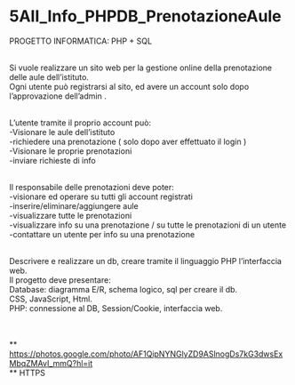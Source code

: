 # 5AII_Info_PHPDB_PrenotazioneAule

PROGETTO INFORMATICA: PHP + SQL <br><br>

Si vuole realizzare un sito web per la gestione online della prenotazione delle aule dell’istituto. <br>
Ogni utente può registrarsi al sito, ed avere un account solo dopo l’approvazione dell’admin . <br><br>

L’utente tramite il proprio account può:<br>
-Visionare le aule dell’istituto<br>
-richiedere una prenotazione ( solo dopo aver effettuato il login )<br>
-Visionare le proprie prenotazioni <br>
-inviare richieste di info<br><br>

Il responsabile delle prenotazioni deve poter:<br>
-visionare ed operare su tutti gli account registrati<br>
-inserire/eliminare/aggiungere aule<br>
-visualizzare tutte le prenotazioni<br>
-visualizzare info su una prenotazione / su tutte le prenotazioni di un utente<br>
-contattare un utente per info su una prenotazione<br><br>

Descrivere e realizzare un db, creare tramite il linguaggio PHP l’interfaccia web. <br>
Il progetto deve presentare:<br>
Database: diagramma E/R, schema logico, sql per creare il db.<br>
CSS, JavaScript, Html.<br>
PHP: connessione al DB, Session/Cookie, interfaccia web. <br><br><br>


** https://photos.google.com/photo/AF1QipNYNGlyZD9ASlnogDs7kG3dwsExMbqZMAvI_mmQ?hl=it <br>
** HTTPS